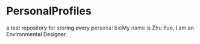 PersonalProfiles
================

a test repository for storing every personal bioMy name is Zhu Yue, I am an Environmental Designer.